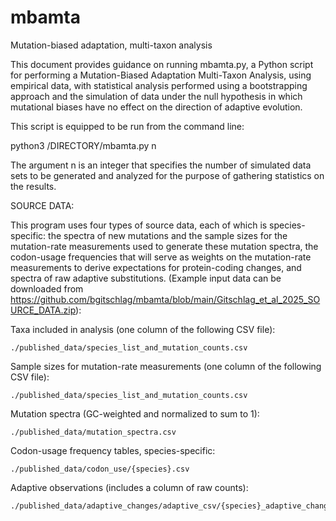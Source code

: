 # mbamta
Mutation-biased adaptation, multi-taxon analysis

This document provides guidance on running mbamta.py, a Python script for performing a Mutation-Biased Adaptation Multi-Taxon Analysis, using empirical data, with statistical analysis performed using a bootstrapping approach and the simulation of data under the null hypothesis in which mutational biases have no effect on the direction of adaptive evolution.

This script is equipped to be run from the command line:

python3 /DIRECTORY/mbamta.py n

The argument n is an integer that specifies the number of simulated data sets to be generated and analyzed for the purpose of gathering statistics on the results.


SOURCE DATA:

This program uses four types of source data, each of which is species-specific: the spectra of new mutations and the sample sizes for the mutation-rate measurements used to generate these mutation spectra, the codon-usage frequencies that will serve as weights on the mutation-rate measurements to derive expectations for protein-coding changes, and spectra of raw adaptive substitutions. (Example input data can be downloaded from https://github.com/bgitschlag/mbamta/blob/main/Gitschlag_et_al_2025_SOURCE_DATA.zip):

Taxa included in analysis (one column of the following CSV file):
```
./published_data/species_list_and_mutation_counts.csv
```

Sample sizes for mutation-rate measurements (one column of the following CSV file):
```
./published_data/species_list_and_mutation_counts.csv
```

Mutation spectra (GC-weighted and normalized to sum to 1):
```
./published_data/mutation_spectra.csv
```

Codon-usage frequency tables, species-specific:
```
./published_data/codon_use/{species}.csv
```

Adaptive observations (includes a column of raw counts):
```
./published_data/adaptive_changes/adaptive_csv/{species}_adaptive_changes.csv
```
